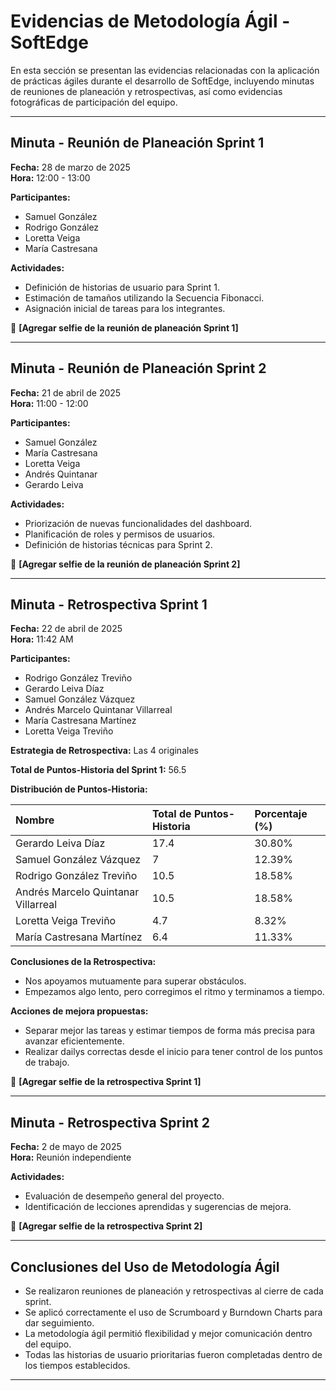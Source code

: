 # Evidencias de Metodología Ágil - SoftEdge

En esta sección se presentan las evidencias relacionadas con la aplicación de prácticas ágiles durante el desarrollo de SoftEdge, incluyendo minutas de reuniones de planeación y retrospectivas, así como evidencias fotográficas de participación del equipo.

---

## Minuta - Reunión de Planeación Sprint 1

**Fecha:** 28 de marzo de 2025  
**Hora:** 12:00 - 13:00

**Participantes:**
- Samuel González
- Rodrigo González
- Loretta Veiga
- María Castresana

**Actividades:**
- Definición de historias de usuario para Sprint 1.
- Estimación de tamaños utilizando la Secuencia Fibonacci.
- Asignación inicial de tareas para los integrantes.

📸 **[Agregar selfie de la reunión de planeación Sprint 1]**

---

## Minuta - Reunión de Planeación Sprint 2

**Fecha:** 21 de abril de 2025  
**Hora:** 11:00 - 12:00

**Participantes:**
- Samuel González
- María Castresana
- Loretta Veiga
- Andrés Quintanar
- Gerardo Leiva

**Actividades:**
- Priorización de nuevas funcionalidades del dashboard.
- Planificación de roles y permisos de usuarios.
- Definición de historias técnicas para Sprint 2.

📸 **[Agregar selfie de la reunión de planeación Sprint 2]**

---

## Minuta - Retrospectiva Sprint 1

**Fecha:** 22 de abril de 2025  
**Hora:** 11:42 AM

**Participantes:**
- Rodrigo González Treviño
- Gerardo Leiva Díaz
- Samuel González Vázquez
- Andrés Marcelo Quintanar Villarreal
- María Castresana Martínez
- Loretta Veiga Treviño

**Estrategia de Retrospectiva:** Las 4 originales

**Total de Puntos-Historia del Sprint 1:** 56.5

**Distribución de Puntos-Historia:**

| Nombre | Total de Puntos-Historia | Porcentaje (%) |
|:---|:---|:---|
| Gerardo Leiva Díaz | 17.4 | 30.80% |
| Samuel González Vázquez | 7 | 12.39% |
| Rodrigo González Treviño | 10.5 | 18.58% |
| Andrés Marcelo Quintanar Villarreal | 10.5 | 18.58% |
| Loretta Veiga Treviño | 4.7 | 8.32% |
| María Castresana Martínez | 6.4 | 11.33% |

**Conclusiones de la Retrospectiva:**

- Nos apoyamos mutuamente para superar obstáculos.
- Empezamos algo lento, pero corregimos el ritmo y terminamos a tiempo.

**Acciones de mejora propuestas:**

- Separar mejor las tareas y estimar tiempos de forma más precisa para avanzar eficientemente.
- Realizar dailys correctas desde el inicio para tener control de los puntos de trabajo.

📸 **[Agregar selfie de la retrospectiva Sprint 1]**

---

## Minuta - Retrospectiva Sprint 2

**Fecha:** 2 de mayo de 2025  
**Hora:** Reunión independiente

**Actividades:**
- Evaluación de desempeño general del proyecto.
- Identificación de lecciones aprendidas y sugerencias de mejora.

📸 **[Agregar selfie de la retrospectiva Sprint 2]**

---

## Conclusiones del Uso de Metodología Ágil

- Se realizaron reuniones de planeación y retrospectivas al cierre de cada sprint.
- Se aplicó correctamente el uso de Scrumboard y Burndown Charts para dar seguimiento.
- La metodología ágil permitió flexibilidad y mejor comunicación dentro del equipo.
- Todas las historias de usuario prioritarias fueron completadas dentro de los tiempos establecidos.

---